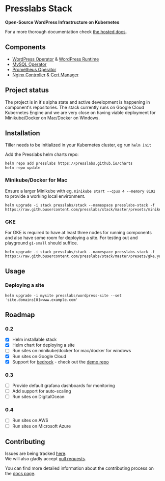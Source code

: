 # Presslabs Stack
**Open-Source WordPress Infrastructure on Kubernetes**

For a more thorough documentation check [the hosted docs](https://www.presslabs.com/docs/stack/).

## Components

* [WordPress Operator](http://github.com/presslabs/wordpress-operator) & [WordPress Runtime](http://github.com/presslabs/wordpress-runtime)
* [MySQL Operator](http://github.com/presslabs/mysql-operator)
* [Prometheus Operator](https://github.com/coreos/prometheus-operator)
* [Nginx Controller](https://github.com/kubernetes/ingress-nginx) & [Cert Manager](https://github.com/jetstack/cert-manager)

## Project status
The project is in it's alpha state and active development is happening in component's repositories. The stack currently runs on Google Cloud Kubernetes Engine and we are very close on having viable deployment for Minikube/Docker on Mac/Docker on Windows.

## Installation

Tiller needs to be initialized in your Kubernetes cluster, eg run `helm init`

Add the Presslabs helm charts repo:

```
helm repo add presslabs https://presslabs.github.io/charts
helm repo update
```

### Minikube/Docker for Mac
Ensure a larger Minikube with eg, `minikube start --cpus 4 --memory 8192` to provide a working local environment.
```
helm upgrade -i stack presslabs/stack --namespace presslabs-stack -f https://raw.githubusercontent.com/presslabs/stack/master/presets/minikube.yaml
```

### GKE

For GKE is required to have at least three nodes for running components and also have some room for deploying a site. For testing out and playground `g1-small` should suffice.

```
helm upgrade -i stack presslabs/stack --namespace presslabs-stack -f https://raw.githubusercontent.com/presslabs/stack/master/presets/gke.yaml
```

## Usage

### Deploying a site
```
helm upgrade -i mysite presslabs/wordpress-site --set 'site.domains[0]=www.example.com'
```

## Roadmap

### 0.2
- [x] Helm installable stack
- [x] Helm chart for deploying a site
- [ ] Run sites on minikube/docker for mac/docker for windows
- [x] Run sites on Google Cloud
- [x] Support for [bedrock](https://roots.io/bedrock/) - check out the [demo repo](https://github.com/presslabs/wordpress-bedrock-demo)

### 0.3
- [ ] Provide default grafana dashboards for monitoring
- [ ] Add support for auto-scaling
- [ ] Run sites on DigitalOcean

### 0.4
- [ ] Run sites on AWS
- [ ] Run sites on Microsoft Azure

## Contributing
Issues are being tracked [here](https://github.com/presslabs/stack/issues).  
We will also gladly accept [pull requests](https://github.com/presslabs/stack/pulls).

You can find more detailed information about the contributing process on the [docs page](https://www.presslabs.com/docs/stack/contributing/).
